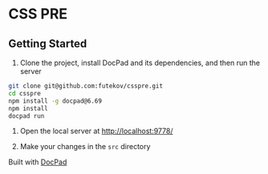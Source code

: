 # CSS PRE


## Getting Started

1. Clone the project, install DocPad and its dependencies, and then run the server

  ```bash
  git clone git@github.com:futekov/csspre.git
  cd csspre
  npm install -g docpad@6.69
  npm install
  docpad run
  ```

1. Open the local server at [http://localhost:9778/](http://localhost:9778/)

1. Make your changes in the `src` directory


Built with [DocPad](http://docpad.org)
